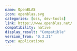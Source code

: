 ```yaml
---
name: OpenBLAS
icon: openblas.svg
categories: [oss, dev-tools]
link: https://www.openblas.net/
compatibility: native
display_result: "Compatible"
version_from: "0.3.21"
type: applications
---
```

